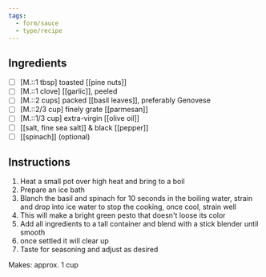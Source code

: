 ```yaml
---
tags:
  - form/sauce
  - type/recipe
---
```


## Ingredients
- [ ] [M.::1 tbsp] toasted [[pine nuts]]
- [ ] [M.::1 clove]  [[garlic]], peeled
- [ ] [M.::2 cups] packed [[basil leaves]], preferably Genovese
- [ ] [M.::2/3 cup] finely grate [[parmesan]]
- [ ] [M.::1/3 cup] extra-virgin [[olive oil]]
- [ ] [[salt, fine sea salt]] & black [[pepper]]
- [ ] [[spinach]] (optional)

## Instructions
1. Heat a small pot over high heat and bring to a boil
2. Prepare an ice bath
3. Blanch the basil and spinach for 10 seconds in the boiling water, strain and drop into ice water to stop the cooking, once cool, strain well
4. This will make a bright green pesto that doesn't loose its color
5. Add all ingredients to a tall container and blend with a stick blender until smooth
6. once settled it will clear up
7. Taste for seasoning and adjust as desired

Makes: approx. 1 cup
